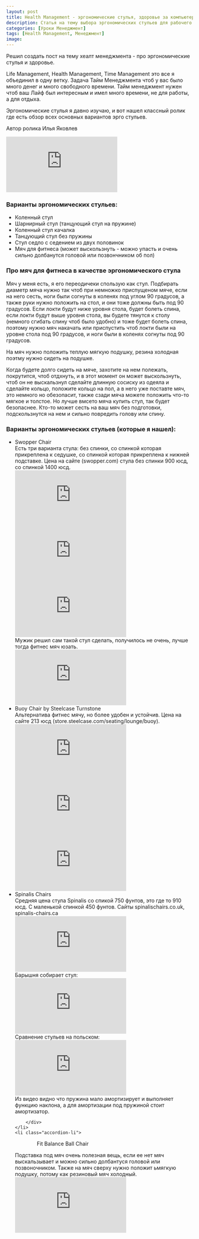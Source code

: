 ```yaml
---
layout: post
title: Health Management - эргономические стулья, здоровье за компьютером
description: Статья на тему выбора эргономических стульев для рабочего места.
categories: [Уроки Менеджмент]
tags: [Health Management, Менеджмент]
image:
---
```

Решил создать пост на тему хеалт менеджмента - про эргономические стулья и здоровье.

Life Management, Health Management, Time Management это все я объединил в одну ветку. Задача Тайм Менеджмента чтоб у вас было много денег и много свободного времени. Тайм менеджмент нужен чтоб ваш Лайф был интересным и имел много времени, не для работы, а для отдыха.

Эргономические стулья я давно изучаю, и вот нашел классный ролик где есть обзор всех основных вариантов эрго стульев.

Автор ролика Илья Яковлев
<div class="yt-video-container-1">
    <iframe src="https://www.youtube.com/embed/lw61mDbemjw?rel=0" frameborder="0" allowfullscreen></iframe>
</div>

<h3>Варианты эргономических стульев:</h3>
<ul>
<li>Коленный стул</li>
<li>Шарнирный стул (танцующий стул на пружине)</li>
<li>Коленный стул качалка</li>
<li>Танцующий стул без пружины</li>
<li>Стул седло с седением из двух половинок</li>
<li>Мяч для фитнеса (может выскользнуть - можно упасть и очень сильно долбанутся головой или позвончником об пол)</li>
</ul>

<h3>Про мяч для фитнеса в качестве эргономического стула</h3>

Мяч у меня есть, я его переодичеки спользую как стул. Подбирать диаметр мяча нужно так чтоб при немножко приспущеном мяче, если на него сесть, ноги были согнуты в коленях под углом 90 градусов, а также руки нужно положить на стол, и они тоже должны быть под 90 градусов. Если локти будут ниже уровня стола, будет болеть спина, если локти будут выше уровня стола, вы будете тянутся к столу (немного сгибать спину чтоб было удобно) и тоже будет болеть спина, поэтому нужно мяч накачать или приспустить чтоб локти были на уровне стола под 90 градусов, и ноги были в коленях согнуты под 90 градусов. 

На мяч нужно положить теплую мягкую подушку, резина холодная поэтму нужно сидеть на подушке. 

Когда будете долго сидеть на мяче, захотите на нем полежать, покрутится, чтоб отдхнуть, и в этот момент он может выскользнуть, чтоб он не выскальзнул сделайте длинную сосиску из одеяла и сделайте кольцо, положите кольцо на пол, а в него уже поставте мяч, это немного но обезопасит, также сзади мяча можете положить что-то мягкое и толстое. Но лучше вмсето мяча купить стул, так будет безопаснее. Кто-то может сесть на ваш мяч без подготовки, подскользнутся на нем и сильно повредить голову или спину.


<h3>Варианты эргономических стульев (которые я нашел):</h3>

<ul class="accordion">
    <li class="accordion-li">
	  <a class="accordion-a">Swopper Chair</a>		
	  <div class="accordion-content">
	  Есть три варианта стула: без спинки, со спинкой которая прикреплена к седушке, со спинкой которая прикреплена к нижней подставке. Цена на сайте (swopper.com) стула без спинки 900 юсд, со спинкой 1400 юсд.
               <div class="yt-video-container-1">
                    <iframe src="https://www.youtube.com/embed/D0oovXobVX4?rel=0" frameborder="0" allowfullscreen></iframe>
	       </div>
               <div class="yt-video-container-1">
                    <iframe src="https://www.youtube.com/embed/K2BX_BNAaBk?rel=0" frameborder="0" allowfullscreen></iframe>
               </div>
               <div class="yt-video-container-1">
                    <iframe src="https://www.youtube.com/embed/dex-y66vTkQ?rel=0" frameborder="0" allowfullscreen></iframe>
               </div>
	       Мужик решил сам такой стул сделать, получилось не очень, лучше тогда фитнес мяч юзать.
	       <div class="yt-video-container-1">
                    <iframe src="https://www.youtube.com/embed/NdXMQGySqRw?rel=0" frameborder="0" allowfullscreen></iframe>
               </div>  
          </div>
    </li>
    <li class="accordion-li">
	  <a class="accordion-a">Buoy Chair by Steelcase Turnstone</a>		
	  <div class="accordion-content">
	        Альтернатива фитнес мячу, но более удобен и устойчив. Цена на сайте 213 юсд (store.steelcase.com/seating/lounge/buoy).
                <div class="yt-video-container-1">
                   <iframe src="https://www.youtube.com/embed/RlL62A9lkRo?rel=0" frameborder="0" allowfullscreen></iframe>
                </div>
                <div class="yt-video-container-1">
                   <iframe src="https://www.youtube.com/embed/3yVlV8jXTlE?rel=0" frameborder="0" allowfullscreen></iframe>
                </div>
                <div class="yt-video-container-1">
                   <iframe src="https://www.youtube.com/embed/fAHupa0lOD0?rel=0" frameborder="0" allowfullscreen></iframe>
                </div>  
          </div>
    </li>
    <li class="accordion-li">
	 <a class="accordion-a">Spinalis Chairs</a>		
	 <div class="accordion-content">
	        Средняя цена стула Spinalis со спикой 750 фунтов, это где то 910 юсд. С маленькой спинкой 450 фунтов. Сайты spinalischairs.co.uk, spinalis-chairs.ca
		<div class="yt-video-container-1">
                   <iframe src="https://www.youtube.com/embed/6s8m0rPtB5I?rel=0" frameborder="0" allowfullscreen></iframe>
                </div>
		Барышня собирает стул:
                <div class="yt-video-container-1">
                   <iframe src="https://www.youtube.com/embed/3zOpnD_7Z1U?rel=0" frameborder="0" allowfullscreen></iframe>
                </div>
		Сравнение стульев на польском:
                <div class="yt-video-container-1">
                   <iframe src="https://www.youtube.com/embed/OKzTr2F9K10?rel=0" frameborder="0" allowfullscreen></iframe>
                </div>
		Из видео видно что пружина мало амортизирует и выполняет функцию наклона, а для амортизации под пружиной стоит амортизатор.
        
        </div>
    </li>
    <li class="accordion-li">
                <a class="accordion-a">Fit Balance Ball Chair</a>
                <div class="accordion-content">
		Подставка под мяч очень полезная вещь, если ее нет мяч выскальзывает и можно сильно долбантуся головой или позвоночником. Также на мяч сверху нужно положит ьмягкую подушку, потому как резиновый мяч холодный. 
		<div class="yt-video-container-1">
                   <iframe src="https://www.youtube.com/embed/Q2DrHcsseVQ?rel=0" frameborder="0" allowfullscreen></iframe>
                </div>
                </div>
    </li>
    <!--
    <li class="accordion-li">
                <a class="accordion-a">Lorem ipsum</a>
                <div class="accordion-content">        
                </div>
    </li>
    -->
  </ul> <!-- / accordion -->
    
    
